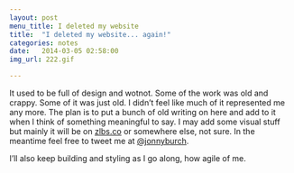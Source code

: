 ```yaml
---
layout: post
menu_title: I deleted my website
title:  "I deleted my website... again!"
categories: notes
date:   2014-03-05 02:58:00
img_url: 222.gif

---
```


It used to be full of design and wotnot. Some of the work was old and crappy. Some of it was just old. I didn’t feel like much of it represented me any more.
The plan is to put a bunch of old writing on here and add to it when I think of something meaningful to say. I may add some visual stuff but mainly it will be on [zlbs.co](http://zlbs.co) or somewhere else, not sure. In the meantime feel free to tweet me at [@jonnyburch](http://twitter.com/jonnyburch).

I’ll also keep building and styling as I go along, how agile of me.
